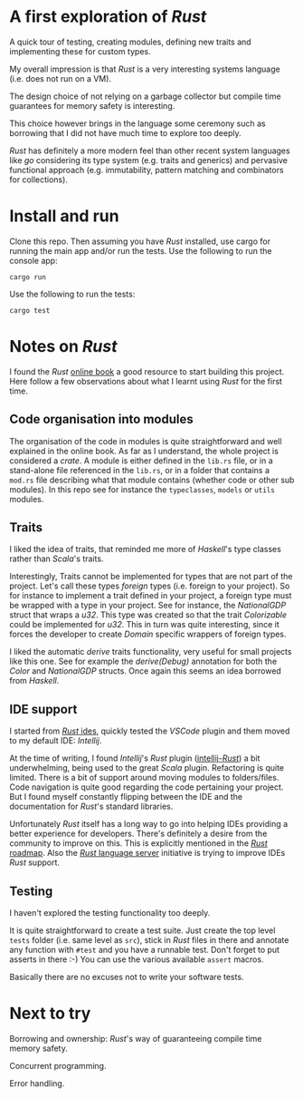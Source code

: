 # A first exploration of _Rust_



A quick tour of testing, creating modules, defining new traits and implementing these for custom types.

My overall impression is that _Rust_ is a very interesting systems language (i.e. does not run on a VM).

The design choice of not relying on a garbage collector but compile time guarantees for memory safety is interesting.

This choice however brings in the language some ceremony such as borrowing that I did not have much time to explore too deeply.

_Rust_ has definitely a more modern feel than other recent system languages like _go_ considering its type system (e.g. traits and generics) and pervasive functional approach (e.g. immutability, pattern matching and combinators for collections).




# Install and run

Clone this repo. Then assuming you have _Rust_ installed, use cargo for running the main app and/or run the tests.
Use the following to run the console app:
```
cargo run
```

Use the following to run the tests:
```
cargo test
```


# Notes on _Rust_

I found the _Rust_ [online book](https://doc._Rust_-lang.org/book/second-edition/) a good resource to start building this project.
Here follow a few observations about what I learnt using _Rust_ for the first time.

## Code organisation into modules
The organisation of the code in modules is quite straightforward and well explained in the online book. As far as I understand, the whole project is considered a _crate_.
A module is either defined in the ```lib.rs``` file, or in a stand-alone file referenced in the ```lib.rs```, or in a folder that contains a ```mod.rs``` file describing what that module contains (whether code or other sub modules).
In this repo see for instance the ```typeclasses```, ```models``` or ```utils``` modules.

## Traits
I liked the idea of traits, that reminded me more of _Haskell_'s type classes rather than _Scala_'s traits.

Interestingly, Traits cannot be implemented for types that are not part of the project. Let's call these types _foreign_ types (i.e. foreign to your project). 
So for instance to implement a trait defined in your project, a foreign type must be wrapped with a type in your project.
See for instance, the _NationalGDP_ struct that wraps a _u32_. This type was created so that the trait _Colorizable_ could be implemented for _u32_.
This in turn was quite interesting, since it forces the developer to create _Domain_ specific wrappers of foreign types.

I liked the automatic _derive_ traits functionality, very useful for small projects like this one. See for example the _derive(Debug)_ annotation for both the _Color_ and _NationalGDP_ structs.
Once again this seems an idea borrowed from _Haskell_.

## IDE support

I started from [_Rust_ ides](https://forge._Rust_-lang.org/ides.html), quickly tested the _VSCode_ plugin and them moved to my default IDE: _Intellij_.

At the time of writing, I found _Intellij_'s _Rust_ plugin ([intellij-_Rust_](https://github.com/intellij-_Rust_/intellij-_Rust_)) a bit underwhelming, being used to the great _Scala_ plugin.
Refactoring is quite limited. There is a bit of support around moving modules to folders/files.
Code navigation is quite good regarding the code pertaining your project. But I found myself constantly flipping between the IDE and the documentation for _Rust_'s standard libraries.

Unfortunately _Rust_ itself has a long way to go into helping IDEs providing a better experience for developers.
There's definitely a desire from the community to improve on this. This is explicitly mentioned in the [_Rust_ roadmap](https://github.com/aturon/rfcs/blob/roadmap-2017/text/0000-roadmap-2017.md).
Also the [_Rust_ language server](https://internals._Rust_-lang.org/t/introducing-_Rust_-language-server-source-release/4209) initiative is trying to improve IDEs _Rust_ support.


## Testing
I haven't explored the testing functionality too deeply. 

It is quite straightforward to create a test suite. Just create the top level ```tests``` folder (i.e. same level as ```src```), stick in _Rust_ files in there and annotate any function with ```#test``` and you have a runnable test.
Don't forget to put asserts in there :-) You can use the various available ```assert``` macros.

Basically there are no excuses not to write your software tests.

# Next to try

Borrowing and ownership: _Rust_'s way of guaranteeing compile time memory safety.

Concurrent programming.

Error handling.